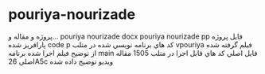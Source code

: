 # pouriya-nourizade
پروژه و مقاله و…
pouriya nourizade docx
pouriya nourizade pp
فايل پروژه پارافريز شده
code p
كد هاي برنامه نويسي شده در متلب
vpouriya
فيلم گرفته شده از توضيح فيلم اجرا شده برنامه
main
فايل اصلي كد هاي قابل اجرا در متلب
1505
مقاله اصلي 
26A5c
ويديو توضيح داده شده
